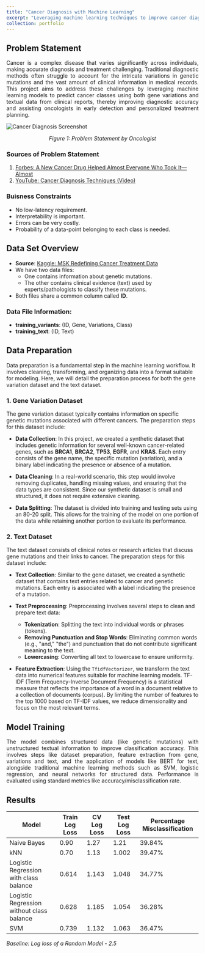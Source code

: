 ```yaml
---
title: "Cancer Diagnosis with Machine Learning"
excerpt: "Leveraging machine learning techniques to improve cancer diagnosis accuracy." 
collection: portfolio
---
```


## Problem Statement
<div style="text-align: justify;">
Cancer is a complex disease that varies significantly across individuals, making accurate diagnosis and treatment challenging. Traditional diagnostic methods often struggle to account for the intricate variations in genetic mutations and the vast amount of clinical information in medical records. This project aims to address these challenges by leveraging machine learning models to predict cancer classes using both gene variations and textual data from clinical reports, thereby improving diagnostic accuracy and assisting oncologists in early detection and personalized treatment planning.
</div>

![Cancer Diagnosis Screenshot]({{site.baseurl}}/images/1.png)
<p align="center"><em>Figure 1: Problem Statement by Oncologist</em></p>

### Sources of Problem Statement

1. [Forbes: A New Cancer Drug Helped Almost Everyone Who Took It—Almost](https://www.forbes.com/sites/matthewherper/2017/06/03/a-new-cancer-drug-helped-almost-everyone-who-took-it-almost-heres-what-it-teaches-us/#2a44ee2f6b25)
2. [YouTube: Cancer Diagnosis Techniques (Video)](https://www.youtube.com/watch?v=qxXRKVompI8)

### Buisness Constraints
* No low-latency requirement.
* Interpretability is important.
* Errors can be very costly.
* Probability of a data-point belonging to each class is needed.

## Data Set Overview

- **Source**: [Kaggle: MSK Redefining Cancer Treatment Data](https://www.kaggle.com/c/msk-redefining-cancer-treatment/data)
- We have two data files:
  - One contains information about genetic mutations.
  - The other contains clinical evidence (text) used by experts/pathologists to classify these mutations.
- Both files share a common column called **ID**.

### Data File Information:
- **training_variants**: (ID, Gene, Variations, Class)
- **training_text**: (ID, Text)

## Data Preparation

Data preparation is a fundamental step in the machine learning workflow. It involves cleaning, transforming, and organizing data into a format suitable for modeling. Here, we will detail the preparation process for both the gene variation dataset and the text dataset.

### 1. Gene Variation Dataset

The gene variation dataset typically contains information on specific genetic mutations associated with different cancers. The preparation steps for this dataset include:

- **Data Collection**: In this project, we created a synthetic dataset that includes genetic information for several well-known cancer-related genes, such as **BRCA1**, **BRCA2**, **TP53**, **EGFR**, and **KRAS**. Each entry consists of the gene name, the specific mutation (variation), and a binary label indicating the presence or absence of a mutation.

- **Data Cleaning**: In a real-world scenario, this step would involve removing duplicates, handling missing values, and ensuring that the data types are consistent. Since our synthetic dataset is small and structured, it does not require extensive cleaning.

- **Data Splitting**: The dataset is divided into training and testing sets using an 80-20 split. This allows for the training of the model on one portion of the data while retaining another portion to evaluate its performance.

### 2. Text Dataset

The text dataset consists of clinical notes or research articles that discuss gene mutations and their links to cancer. The preparation steps for this dataset include:

- **Text Collection**: Similar to the gene dataset, we created a synthetic dataset that contains text entries related to cancer and genetic mutations. Each entry is associated with a label indicating the presence of a mutation.

- **Text Preprocessing**: Preprocessing involves several steps to clean and prepare text data:
  - **Tokenization**: Splitting the text into individual words or phrases (tokens).
  - **Removing Punctuation and Stop Words**: Eliminating common words (e.g., "and," "the") and punctuation that do not contribute significant meaning to the text.
  - **Lowercasing**: Converting all text to lowercase to ensure uniformity.

- **Feature Extraction**: Using the `TfidfVectorizer`, we transform the text data into numerical features suitable for machine learning models. TF-IDF (Term Frequency-Inverse Document Frequency) is a statistical measure that reflects the importance of a word in a document relative to a collection of documents (corpus). By limiting the number of features to the top 1000 based on TF-IDF values, we reduce dimensionality and focus on the most relevant terms.


## Model Training
<div style="text-align: justify;">
 The model combines structured data (like genetic mutations) with unstructured textual information to improve classification accuracy. This involves steps like dataset preparation, feature extraction from gene, variations and text, and the application of models like BERT for text, alongside traditional machine learning methods such as SVM, logistic regression, and neural networks for structured data. Performance is evaluated using standard metrics like accuracy/misclassification rate.
</div>


## Results
 
| Model                                                 | Train Log Loss | CV Log Loss | Test Log Loss | Percentage Misclassification |
|-------------------------------------------------------|----------------|-------------|---------------|------------------------------|
| Naive Bayes                                          | 0.90           | 1.27        | 1.21          | 39.84%                       |
| kNN                                                  | 0.70           | 1.13        | 1.002         | 39.47%                       |
| Logistic Regression with class balance                | 0.614          | 1.143       | 1.048         | 34.77%                       |
| Logistic Regression without class balance             | 0.628          | 1.185       | 1.054         | 36.28%                       |
| SVM                                                  | 0.739          | 1.132       | 1.063         | 36.47%                       |

*Baseline: Log loss of a Random Model - 2.5*

